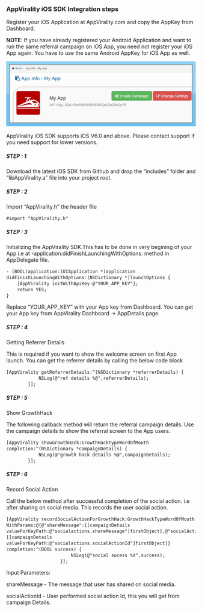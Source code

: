 ### AppVirality iOS SDK Integration steps

Register your iOS Application at AppVirality.com and copy the AppKey from Dashboard.

<b>NOTE</b>: If you have already registered your Android Application and want to run the same referral campaign on iOS App, you need not register your iOS App again. You have to use the same Android AppKey for iOS App as well.

![Alt text](https://github.com/appvirality/appvirality-sdk-android/blob/master/images/App-key-obtaining.jpg?raw=true)

AppVirality iOS SDK supports iOS V6.0 and above.  Please contact support if you need support for lower versions.

##### STEP : 1

Download the latest iOS SDK from Github and drop the “includes” folder and “libAppVirality.a” file into your project root. 

##### STEP : 2

Import “AppVirality.h” the header file

```objc
#import "AppVirality.h"
```
##### STEP : 3

Initializing the AppVirality SDK.This has to be done in very begining of your App i.e at -application:didFinishLaunchingWithOptions: method in AppDelegate file.

```objc
- (BOOL)application:(UIApplication *)application didFinishLaunchingWithOptions:(NSDictionary *)launchOptions {
    [AppVirality initWithApiKey:@"YOUR_APP_KEY"];
    return YES;
}
```
Replace “YOUR_APP_KEY” with your App key from Dashboard. You can get your App key from AppVirality Dashboard → AppDetails page.

##### STEP : 4

Getting Referrer Details

This is required if you want to show the welcome screen on first App launch. You can get the referrer details by calling the below code block

```objc
[AppVirality getReferrerDetails:^(NSDictionary *referrerDetails) {
            NSLog(@"ref details %@",referrerDetails);
        }];
```
##### STEP : 5

Show GrowthHack

The following callback method will return the referral campaign details. Use the campaign details to show the referral screen to the App users.

```objc
[AppVirality showGrowthHack:GrowthHackTypeWordOfMouth completion:^(NSDictionary *campaignDetails) {
            NSLog(@"growth hack details %@",campaignDetails);
        }];
```
##### STEP : 6

Record Social Action

Call the below method after successful completion of the social action. i.e after sharing on social media. This records the user social action.

```objc
[AppVirality recordSocialActionForGrowthHack:GrowthHackTypeWordOfMouth WithParams:@{@"shareMessage":[[campaignDetails valueForKeyPath:@"socialactions.shareMessage"]firstObject],@"socialActionId":[[campaignDetails valueForKeyPath:@"socialactions.socialActionId"]firstObject]} completion:^(BOOL success) {
                        NSLog(@"social sucess %d",success);
                    }];

```

Input Parameters:

shareMessage - The message that user has shared on social media.

socialActionId - User performed social action Id, this you will get from campaign Details.



